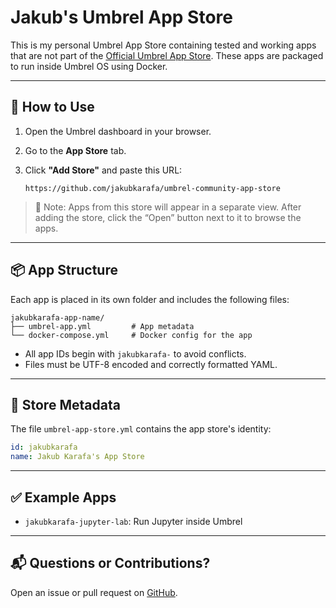 # Jakub's Umbrel App Store

This is my personal Umbrel App Store containing tested and working apps that are not part of the [Official Umbrel App Store](https://github.com/getumbrel/umbrel-apps). These apps are packaged to run inside Umbrel OS using Docker.

---

## 🚀 How to Use

1. Open the Umbrel dashboard in your browser.
2. Go to the **App Store** tab.
3. Click **"Add Store"** and paste this URL:

   ```
   https://github.com/jakubkarafa/umbrel-community-app-store
   ```

> 📌 Note: Apps from this store will appear in a separate view. After adding the store, click the “Open” button next to it to browse the apps.

---

## 📦 App Structure

Each app is placed in its own folder and includes the following files:

```
jakubkarafa-app-name/
├── umbrel-app.yml         # App metadata
└── docker-compose.yml     # Docker config for the app
```

- All app IDs begin with `jakubkarafa-` to avoid conflicts.
- Files must be UTF-8 encoded and correctly formatted YAML.

---

## 🧱 Store Metadata

The file `umbrel-app-store.yml` contains the app store's identity:

```yaml
id: jakubkarafa
name: Jakub Karafa's App Store
```

---

## ✅ Example Apps

- `jakubkarafa-jupyter-lab`: Run Jupyter inside Umbrel

---

## 📬 Questions or Contributions?

Open an issue or pull request on [GitHub](https://github.com/jakubkarafa/umbrel-community-app-store).
